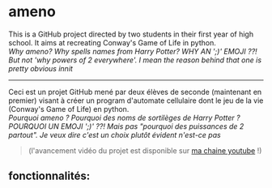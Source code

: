 # ameno

This is a GitHub project directed by two students in their first year of high school. It aims at recreating Conway's Game of Life in python.  
*Why ameno? Why spells names from Harry Potter? WHY AN ';)' EMOJI ??! But not 'why powers of 2 everywhere'. I mean the reason behind that one is pretty obvious innit*

---

Ceci est un projet GitHub mené par deux élèves de seconde (maintenant en premier) visant à créer un program d'automate cellulaire dont le jeu de la vie (Conway's Game of Life) en python.  
*Pourquoi ameno ? Pourquoi des noms de sortilèges de Harry Potter ? POURQUOI UN EMOJI ';)' ??! Mais pas "pourquoi des puissances de 2 partout". Je veux dire c'est un choix plutôt évident n'est-ce pas*

> (l'avancement vidéo du projet est disponible sur [ma chaine youtube](https://www.youtube.com/channel/UCT_QKcMRP7_lV-DHLwTZCWg) !)

## fonctionnalités:
